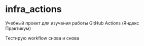 # infra_actions
Учебный проект для изучения работы GitHub Actions (Яндекс Практикум)

Тестирую workflow снова и снова
